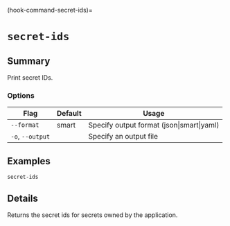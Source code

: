 (hook-command-secret-ids)=
# `secret-ids`
## Summary
Print secret IDs.

### Options
| Flag | Default | Usage |
| --- | --- | --- |
| `--format` | smart | Specify output format (json&#x7c;smart&#x7c;yaml) |
| `-o`, `--output` |  | Specify an output file |

## Examples

    secret-ids


## Details

Returns the secret ids for secrets owned by the application.